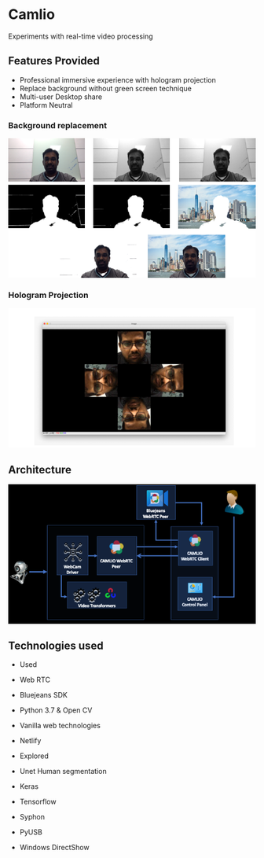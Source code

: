 # Camlio

Experiments with real-time video processing

## Features Provided
- Professional immersive experience with hologram projection
- Replace background without green screen technique
- Multi-user Desktop share
- Platform Neutral

### Background replacement
![background_replacement](background_replacement.png "background_replacement 1")

### Hologram Projection
![hologram](hologram_projection.png "hologram_projection 1")

## Architecture
![architecture](architecture.png "architecture 1")

## Technologies used

- Used
- Web RTC
- Bluejeans SDK
- Python 3.7 & Open CV
- Vanilla web technologies
- Netlify

- Explored
- Unet Human segmentation
- Keras
- Tensorflow
- Syphon
- PyUSB
- Windows DirectShow
